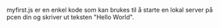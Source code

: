 myfirst.js er en enkel kode som kan brukes til å starte en lokal server på pcen din og skriver ut teksten "Hello World".
